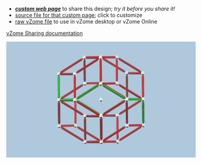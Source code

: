 
 - [***custom web page***][post] to share this design; *try it before you share it!*
 - [source file for that custom page][source]; click to customize
 - [raw vZome file][raw] to use in vZome desktop or vZome Online

[vZome Sharing documentation](https://vzome.github.io/vzome/sharing.html#how-it-works)

![Image](<Triacon-Petrie.png>)


[post]: <https://John-Kostick.github.io/vzome-sharing/2022/01/02/Triacon-Petrie-14-40-52.html>
[source]: <https://github.com/John-Kostick/vzome-sharing/edit/main/_posts/2022-01-02-Triacon-Petrie-14-40-52.md>
[raw]: <https://raw.githubusercontent.com/John-Kostick/vzome-sharing/main/2022/01/02/14-40-52-Triacon-Petrie/Triacon-Petrie.vZome>